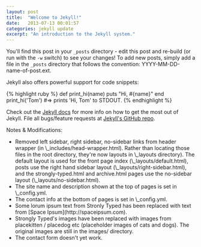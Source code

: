 ```yaml
---
layout: post
title:  "Welcome to Jekyll!"
date:   2013-07-13 00:01:57
categories: jekyll update
excerpt: "An introduction to the Jekyll system."
---
```


You'll find this post in your `_posts` directory - edit this post and re-build (or run with the `-w` switch) to see your changes!
To add new posts, simply add a file in the `_posts` directory that follows the convention: YYYY-MM-DD-name-of-post.ext.

Jekyll also offers powerful support for code snippets:

{% highlight ruby %}
def print_hi(name)
  puts "Hi, #{name}"
end
print_hi('Tom')
#=> prints 'Hi, Tom' to STDOUT.
{% endhighlight %}

Check out the [Jekyll docs][jekyll] for more info on how to get the most out of Jekyll. File all bugs/feature requests at [Jekyll's GitHub repo][jekyll-gh].

Notes & Modifications:
<ul class="style1">
<li>Removed left sidebar, right sidebar, no-sidebar links from header wrapper (in \_includes/head-wrapper.html).  Rather than locating those files in the root directory, they're now layouts in \_layouts directory).  The default layout is used for the front page index (\_layouts/default.html), posts use the right hand sidebar layout (\_layouts/right-sidebar.html), and the strongly-typed.html and archive.html pages use the no-sidebar layout (\_layouts/no-sidebar.html).</li>
<li>The site name and description shown at the top of pages is set in \_config.yml.</li>
<li>The contact info at the bottom of pages is set in \_config.yml.</li>
<li>Some lorum ipsum text from Stronly Typed has been replaced with text from [Space Ipsum](http://spaceipsum.com).</li>
<li>Strongly Typed's images have been replaced with images from placekitten / placedog etc (placeholder images of cats and dogs). The original images are still in the images/ directory.</li>
<li>The contact form doesn't yet work.</li>
</ul>

[jekyll-gh]: https://github.com/mojombo/jekyll
[jekyll]:    http://jekyllrb.com
